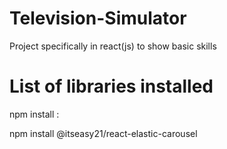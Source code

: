 # Television-Simulator
Project specifically in react(js) to show basic skills

# List of libraries installed
npm install :

npm install @itseasy21/react-elastic-carousel
